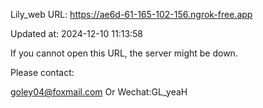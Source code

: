 Lily_web URL: https://ae6d-61-165-102-156.ngrok-free.app

Updated at: 2024-12-10 11:13:58

If you cannot open this URL, the server might be down.

Please contact: 

goley04@foxmail.com Or Wechat:GL_yeaH